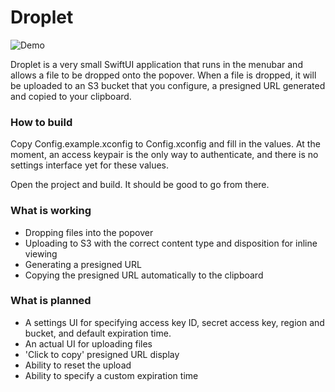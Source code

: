 # Droplet

![Demo](demo.gif)

Droplet is a very small SwiftUI application that runs in the menubar and allows
a file to be dropped onto the popover. When a file is dropped, it will be
uploaded to an S3 bucket that you configure, a presigned URL generated and
copied to your clipboard.


### How to build

Copy Config.example.xconfig to Config.xconfig and fill in the values. At the
moment, an access keypair is the only way to authenticate, and there is no
settings interface yet for these values.

Open the project and build. It should be good to go from there.

### What is working

* Dropping files into the popover
* Uploading to S3 with the correct content type and disposition for inline viewing
* Generating a presigned URL
* Copying the presigned URL automatically to the clipboard

### What is planned

* A settings UI for specifying access key ID, secret access key, region and
  bucket, and default expiration time.
* An actual UI for uploading files
* 'Click to copy' presigned URL display
* Ability to reset the upload
* Ability to specify a custom expiration time

